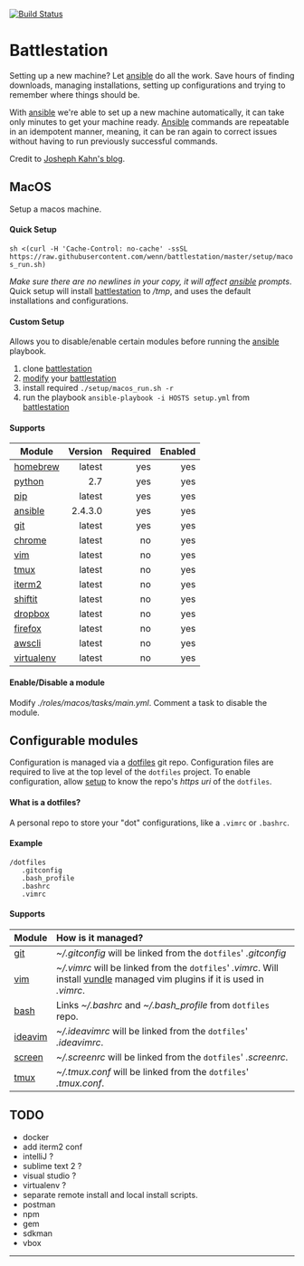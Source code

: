 [![Build Status](https://travis-ci.org/wenn/battlestation.svg?branch=master)](https://travis-ci.org/wenn/battlestation)

# Battlestation
Setting up a new machine? Let [ansible][ansible] do all the work.
Save hours of finding downloads, managing installations, setting up configurations and trying to remember where things should be.

With [ansible] we're able to set up a new machine automatically, it can take only minutes to get your machine ready. [Ansible][ansible] commands are repeatable in an idempotent manner, meaning, it can be ran again to correct issues without having to run previously successful commands.

Credit to [Josheph Kahn's blog][josephkahn].

## MacOS
Setup a macos machine.

#### Quick Setup
`sh <(curl -H 'Cache-Control: no-cache' -ssSL https://raw.githubusercontent.com/wenn/battlestation/master/setup/macos_run.sh)`

*Make sure there are no newlines in your copy, it will affect [ansible] prompts*.
Quick setup will install [battlestation] to */tmp*, and uses the default installations and configurations.

#### Custom Setup
Allows you to disable/enable certain modules before running the [ansible] playbook.

1. clone [battlestation]
2. [modify] your [battlestation]
3. install required `./setup/macos_run.sh -r`
4. run the playbook `ansible-playbook -i HOSTS setup.yml` from [battlestation]

#### Supports

|  Module        |                 Version  |  Required  |  Enabled  |
|  ---           |---:|---:|---:|
|  [homebrew]    |                 latest   |  yes       |  yes      |
|  [python]      |                 2.7      |  yes       |  yes      |
|  [pip]         |                 latest   |  yes       |  yes      |
|  [ansible]     |                 2.4.3.0  |  yes       |  yes      |
|  [git]         |                 latest   |  yes       |  yes      |
|  [chrome]      |                 latest   |  no        |  yes      |
|  [vim]         |                 latest   |  no        |  yes      |
|  [tmux]        |                 latest   |  no        |  yes      |
|  [iterm2]      |                 latest   |  no        |  yes      |
|  [shiftit]     |                 latest   |  no        |  yes      |
|  [dropbox]     |                 latest   |  no        |  yes      |
|  [firefox]     |                 latest   |  no        |  yes      |
|  [awscli]      |                 latest   |  no        |  yes      |
|  [virtualenv]  |                 latest   |  no        |  yes      |


#### Enable/Disable a module
Modify _./roles/macos/tasks/main.yml_. Comment a task to disable the module.

## Configurable modules
Configuration is managed via a [dotfiles] git repo.
Configuration files are required to live at the top level of the `dotfiles` project.
To enable configuration, allow [setup] to know the repo's _https uri_ of the `dotfiles`.

#### What is a dotfiles?
A personal repo to store your "dot" configurations, like a `.vimrc` or `.bashrc`.

#### Example

```
/dotfiles
   .gitconfig
   .bash_profile
   .bashrc
   .vimrc
```

#### Supports

| Module | How is it managed? |
| --- | :--- |
| [git] |  _~/.gitconfig_  will be linked from the `dotfiles`' _.gitconfig_ |
| [vim] |  _~/.vimrc_  will be linked from the `dotfiles`' _.vimrc_. Will install [vundle] managed vim plugins if it is used in _.vimrc_.|
| [bash] | Links _~/.bashrc_ and *~/.bash\_profile* from `dotfiles` repo.|
| [ideavim] |  _~/.ideavimrc_  will be linked from the `dotfiles`' _.ideavimrc_.|
| [screen] |  _~/.screenrc_  will be linked from the `dotfiles`' _.screenrc_.|
| [tmux] |  _~/.tmux.conf_  will be linked from the `dotfiles`' _.tmux.conf_.|

## TODO

- docker
- add iterm2 conf
- intelliJ ?
- sublime text 2 ?
- visual studio ?
- virtualenv ?
- separate remote install and local install scripts.
- postman
- npm
- gem
- sdkman
- vbox

---

[modify]: #enabledisable-a-module
[dotfiles]: #what-is-a-dotfiles
[setup]: #setup

[battlestation]: https://github.com/wenn/battlestation
[josephkahn]: https://blog.josephkahn.io/articles/ansible/
[ansible]: https://www.ansible.com/
[vundle]: https://github.com/VundleVim/Vundle.vim
[tmux]: https://github.com/tmux/tmux/wiki
[homebrew]: https://brew.sh/
[git]: https://git-scm.com/
[chrome]: https://www.google.com/chrome/
[python]: https://www.python.org/
[pip]: https://pypi.org/project/pip/
[vim]: https://www.vim.org/
[iterm2]: https://www.iterm2.com/
[bash]: https://linux.die.net/man/1/bash
[screen]: https://www.gnu.org/software/screen/
[ideavim]: https://plugins.jetbrains.com/plugin/164-ideavim
[shiftit]: https://github.com/fikovnik/ShiftIt
[chef]: https://www.chef.io/
[puppet]: https://puppet.com/
[firefox]: https://www.mozilla.org/en-US/firefox/new/
[dropbox]: https://www.dropbox.com/
[awscli]: https://aws.amazon.com/cli/
[virtualenv]: https://virtualenv.pypa.io/en/stable/
